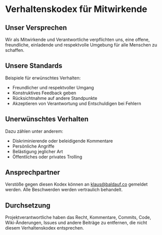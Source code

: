 # Verhaltenskodex für Mitwirkende

## Unser Versprechen

Wir als Mitwirkende und Verantwortliche verpflichten uns, eine offene, freundliche, einladende und respektvolle Umgebung für alle Menschen zu schaffen.

## Unsere Standards

Beispiele für erwünschtes Verhalten:

- Freundlicher und respektvoller Umgang
- Konstruktives Feedback geben
- Rücksichtnahme auf andere Standpunkte
- Akzeptieren von Verantwortung und Entschuldigen bei Fehlern

## Unerwünschtes Verhalten

Dazu zählen unter anderem:

- Diskriminierende oder beleidigende Kommentare
- Persönliche Angriffe
- Belästigung jeglicher Art
- Öffentliches oder privates Trolling

## Ansprechpartner

Verstöße gegen diesen Kodex können an klaus@baldauf.co gemeldet werden. Alle Beschwerden werden vertraulich behandelt.

## Durchsetzung

Projektverantwortliche haben das Recht, Kommentare, Commits, Code, Wiki-Änderungen, Issues und andere Beiträge zu entfernen, die nicht diesem Verhaltenskodex entsprechen.